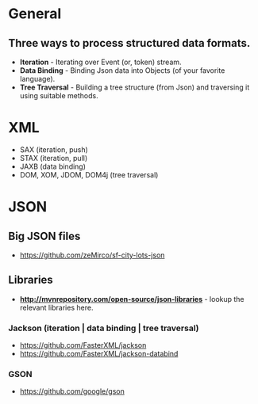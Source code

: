# General
## Three ways to process structured data formats.
- **Iteration** - Iterating over Event (or, token) stream.
- **Data Binding** - Binding Json data into Objects (of your favorite language).
- **Tree Traversal** - Building a tree structure (from Json) and traversing it using suitable methods.

# XML
- SAX (iteration, push)
- STAX (iteration, pull)
- JAXB (data binding)
- DOM, XOM, JDOM, DOM4j (tree traversal)

# JSON

## Big JSON files
- https://github.com/zeMirco/sf-city-lots-json

## Libraries
- **http://mvnrepository.com/open-source/json-libraries** - lookup the relevant libraries here.

### Jackson (iteration | data binding | tree traversal)
- https://github.com/FasterXML/jackson
- https://github.com/FasterXML/jackson-databind

### GSON
- https://github.com/google/gson
